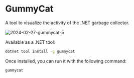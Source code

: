 # GummyCat

A tool to visualize the activity of the .NET garbage collector.

![2024-02-27-gummycat-5](https://github.com/kevingosse/GummyCat/assets/11140081/de7d3a9e-1e7e-48dc-a6e1-92e33feda6fd)


Available as a .NET tool:

```sh
dotnet tool install -g gummycat
```

Once installed, you can run it with the following command:

```sh
gummycat
```
